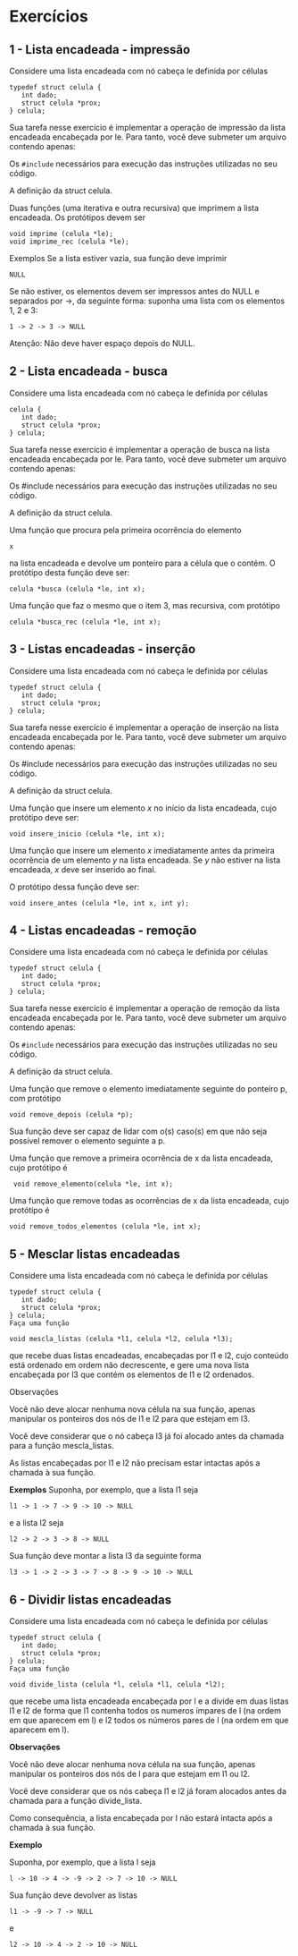 # Exercícios

## 1 - Lista encadeada - impressão

Considere uma lista encadeada com nó cabeça le definida por células

```
typedef struct celula {
   int dado;
   struct celula *prox;
} celula;
```
Sua tarefa nesse exercício é implementar a operação de impressão da lista encadeada encabeçada por le. Para tanto, você deve submeter um arquivo contendo apenas:

Os ```#include``` necessários para execução das instruções utilizadas no seu código.

A definição da struct celula.

Duas funções (uma iterativa e outra recursiva) que imprimem a lista encadeada. Os protótipos devem ser

```
void imprime (celula *le);
void imprime_rec (celula *le);
```

Exemplos
Se a lista estiver vazia, sua função deve imprimir
```
NULL
```

Se não estiver, os elementos devem ser impressos antes do NULL e separados por ->, da seguinte forma: suponha uma lista com os elementos 1, 2 e 3:

```
1 -> 2 -> 3 -> NULL
```
Atenção: Não deve haver espaço depois do NULL.

## 2 - Lista encadeada - busca

Considere uma lista encadeada com nó cabeça le definida por células
``` 
celula {
   int dado;
   struct celula *prox;
} celula;
``` 

Sua tarefa nesse exercício é implementar a operação de busca na lista encadeada encabeçada por le. Para tanto, você deve submeter um arquivo contendo apenas:

Os #include necessários para execução das instruções utilizadas no seu código.

A definição da struct celula.

Uma função que procura pela primeira ocorrência do elemento 
``` 
x
``` 
 na lista encadeada e devolve um ponteiro para a célula que o contém. O protótipo desta função deve ser:
``` 
celula *busca (celula *le, int x);
``` 
Uma função que faz o mesmo que o item 3, mas recursiva, com protótipo
``` 
celula *busca_rec (celula *le, int x);
``` 

## 3 - Listas encadeadas - inserção
Considere uma lista encadeada com nó cabeça le definida por células
```
typedef struct celula {
   int dado;
   struct celula *prox;
} celula;
```
Sua tarefa nesse exercício é implementar a operação de inserção na lista encadeada encabeçada por le. Para tanto, você deve submeter um arquivo contendo apenas:

Os #include necessários para execução das instruções utilizadas no seu código.

A definição da struct celula.

Uma função que insere um elemento _x_  no início da lista encadeada, cujo protótipo deve ser:

```
void insere_inicio (celula *le, int x);
```

Uma função que insere um elemento _x_ imediatamente antes da primeira ocorrência de um elemento _y_ na lista encadeada. Se _y_ não estiver na lista encadeada, _x_  deve ser inserido ao final. 

O protótipo dessa função deve ser:
```
void insere_antes (celula *le, int x, int y);
```

## 4 - Listas encadeadas - remoção
Considere uma lista encadeada com nó cabeça le definida por células

```
typedef struct celula {
   int dado;
   struct celula *prox;
} celula;
```
Sua tarefa nesse exercício é implementar a operação de remoção da lista encadeada encabeçada por le. Para tanto, você deve submeter um arquivo contendo apenas:

Os ```#include``` necessários para execução das instruções utilizadas no seu código.

A definição da struct celula.

Uma função que remove o elemento imediatamente seguinte do ponteiro p, com protótipo
```
void remove_depois (celula *p);
```
Sua função deve ser capaz de lidar com o(s) caso(s) em que não seja possível remover o elemento seguinte a p.

Uma função que remove a primeira ocorrência de x da lista encadeada, cujo protótipo é

``` void remove_elemento(celula *le, int x);```

Uma função que remove todas as ocorrências de x da lista encadeada, cujo protótipo é 

```void remove_todos_elementos (celula *le, int x);```

## 5 - Mesclar listas encadeadas
Considere uma lista encadeada com nó cabeça le definida por células
```
typedef struct celula {
   int dado;
   struct celula *prox;
} celula;
Faça uma função
```
```
void mescla_listas (celula *l1, celula *l2, celula *l3);
```
que recebe duas listas encadeadas, encabeçadas por l1 e l2, cujo conteúdo está ordenado em ordem não decrescente, e gere uma nova lista encabeçada por l3 que contém os elementos de l1 e l2 ordenados.

Observações

Você não deve alocar nenhuma nova célula na sua função, apenas manipular os ponteiros dos nós de l1 e l2 para que estejam em l3.

Você deve considerar que o nó cabeça l3 já foi alocado antes da chamada para a função mescla_listas.

As listas encabeçadas por l1 e l2 não precisam estar intactas após a chamada à sua função.


**Exemplos**
Suponha, por exemplo, que a lista l1 seja
```
l1 -> 1 -> 7 -> 9 -> 10 -> NULL
```
e a lista l2 seja
```
l2 -> 2 -> 3 -> 8 -> NULL
```
Sua função deve montar a lista l3 da seguinte forma
```
l3 -> 1 -> 2 -> 3 -> 7 -> 8 -> 9 -> 10 -> NULL
```

## 6 - Dividir listas encadeadas
Considere uma lista encadeada com nó cabeça le definida por células

```
typedef struct celula {
   int dado;
   struct celula *prox;
} celula;
Faça uma função
```
```
void divide_lista (celula *l, celula *l1, celula *l2);
```
que recebe uma lista encadeada encabeçada por l e a divide em duas listas l1 e l2 de forma que l1 contenha todos os numeros ímpares de l (na ordem em que aparecem em l) e l2 todos os números pares de l (na ordem em que aparecem em l).

**Observações**

Você não deve alocar nenhuma nova célula na sua função, apenas manipular os ponteiros dos nós de l para que estejam em l1 ou l2.

Você deve considerar que os nós cabeça l1 e l2 já foram alocados antes da chamada para a função divide_lista.

Como consequência, a lista encabeçada por l não estará intacta após a chamada à sua função.

**Exemplo**

Suponha, por exemplo, que a lista l seja
```
l -> 10 -> 4 -> -9 -> 2 -> 7 -> 10 -> NULL
```
Sua função deve devolver as listas
```
l1 -> -9 -> 7 -> NULL
```
e
```
l2 -> 10 -> 4 -> 2 -> 10 -> NULL
```
